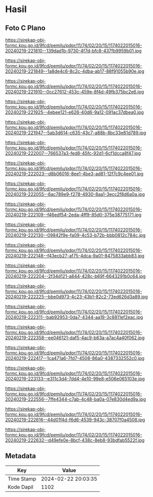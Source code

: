 # Hasil

## Foto C Plano

https://sirekap-obj-formc.kpu.go.id/9fcd/pemilu/pdpr/11/74/02/20/15/1174022015016-20240219-221810--139dad1b-9730-4f7d-bfc8-437fb9959b01.jpg

https://sirekap-obj-formc.kpu.go.id/9fcd/pemilu/pdpr/11/74/02/20/15/1174022015016-20240219-221849--1a8de4c6-8c2c-4dba-ab17-88f91055b90e.jpg

https://sirekap-obj-formc.kpu.go.id/9fcd/pemilu/pdpr/11/74/02/20/15/1174022015016-20240219-221910--0cc27612-453c-459e-8f4d-49fb375bc2e6.jpg

https://sirekap-obj-formc.kpu.go.id/9fcd/pemilu/pdpr/11/74/02/20/15/1174022015016-20240219-221925--4ebee121-e626-40d6-9a12-091ac37dbea0.jpg

https://sirekap-obj-formc.kpu.go.id/9fcd/pemilu/pdpr/11/74/02/20/15/1174022015016-20240219-221947--5ab3d614-c635-43c7-a88b-8bc33e81d789.jpg

https://sirekap-obj-formc.kpu.go.id/9fcd/pemilu/pdpr/11/74/02/20/15/1174022015016-20240219-222007--766537a3-fed8-45fc-92d1-6cf1dcca8f47.jpg

https://sirekap-obj-formc.kpu.go.id/9fcd/pemilu/pdpr/11/74/02/20/15/1174022015016-20240219-222023--d8b06016-8ee1-4be3-ad81-12f7c9c4ee01.jpg

https://sirekap-obj-formc.kpu.go.id/9fcd/pemilu/pdpr/11/74/02/20/15/1174022015016-20240219-222055--6ac789e9-f278-4930-8aa1-3ecc2f8d6a0a.jpg

https://sirekap-obj-formc.kpu.go.id/9fcd/pemilu/pdpr/11/74/02/20/15/1174022015016-20240219-222109--f46edf54-2eda-4ff9-85d0-375e38775171.jpg

https://sirekap-obj-formc.kpu.go.id/9fcd/pemilu/pdpr/11/74/02/20/15/1174022015016-20240219-222130--09842f9e-fa09-4c53-b72b-bbb0812c784c.jpg

https://sirekap-obj-formc.kpu.go.id/9fcd/pemilu/pdpr/11/74/02/20/15/1174022015016-20240219-222148--f43ecb27-af75-4dca-9a01-8475833abb83.jpg

https://sirekap-obj-formc.kpu.go.id/9fcd/pemilu/pdpr/11/74/02/20/15/1174022015016-20240219-222204--2f34d121-a844-428c-b69f-6643291b0c64.jpg

https://sirekap-obj-formc.kpu.go.id/9fcd/pemilu/pdpr/11/74/02/20/15/1174022015016-20240219-222225--bbe0d973-4c23-43b1-82c2-73ed626d3a89.jpg

https://sirekap-obj-formc.kpu.go.id/9fcd/pemilu/pdpr/11/74/02/20/15/1174022015016-20240219-222311--bab92953-0da7-4344-aa19-3c8811ef2eac.jpg

https://sirekap-obj-formc.kpu.go.id/9fcd/pemilu/pdpr/11/74/02/20/15/1174022015016-20240219-222358--ee046121-daf5-4ac9-b63a-a7ac4a40f062.jpg

https://sirekap-obj-formc.kpu.go.id/9fcd/pemilu/pdpr/11/74/02/20/15/1174022015016-20240219-222417--1ca471a6-7fd7-4508-86a0-4387332552c0.jpg

https://sirekap-obj-formc.kpu.go.id/9fcd/pemilu/pdpr/11/74/02/20/15/1174022015016-20240219-223133--e311c3d4-7dd4-4e10-99e8-e506e065103e.jpg

https://sirekap-obj-formc.kpu.go.id/9fcd/pemilu/pdpr/11/74/02/20/15/1174022015016-20240219-222556--7ffe4344-c7ab-4c48-ba0a-07e830d4ed9a.jpg

https://sirekap-obj-formc.kpu.go.id/9fcd/pemilu/pdpr/11/74/02/20/15/1174022015016-20240219-222616--44d01f4d-f6d6-4539-943c-38707f0a4508.jpg

https://sirekap-obj-formc.kpu.go.id/9fcd/pemilu/pdpr/11/74/02/20/15/1174022015016-20240219-222632--d49efe0e-8bcf-438c-8eb8-93bdfab5522f.jpg


## Metadata

| Key        | Value               |
| ---------- | ------------------- |
| Time Stamp | 2024-02-22 20:03:35 |
| Kode Dapil | 1102                |



